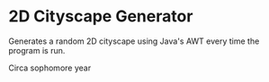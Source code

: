 # 2D Cityscape Generator

Generates a random 2D cityscape using Java's AWT every time the program is run.

Circa sophomore year
